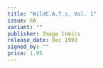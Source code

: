 ```yaml
---
title: "WildC.A.T.s, Vol. 1"
issue: 6A
variant: ""
publisher: Image Comics
release_date: Dec 1993
signed_by: ""
price: 1.95
---
```

